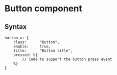 # Button component

## Syntax
````
button_a: {
    class:      "Button",
    enable:     true,
    title:      "Button title",
    pressed: %{ 
        // Code to support the button press event
    %}
}
````
